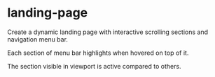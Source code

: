 # landing-page

Create a dynamic landing page with interactive scrolling sections and navigation menu bar.

Each section of menu bar highlights when hovered on top of it.

The section visible in viewport is active compared to others. 
